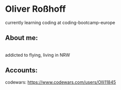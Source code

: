 # Oliver Roßhoff

currently learning coding at coding-bootcamp-europe

## About me:
<br>addicted to flying, living in NRW

## Accounts:
codewars: https://www.codewars.com/users/Olli11845



